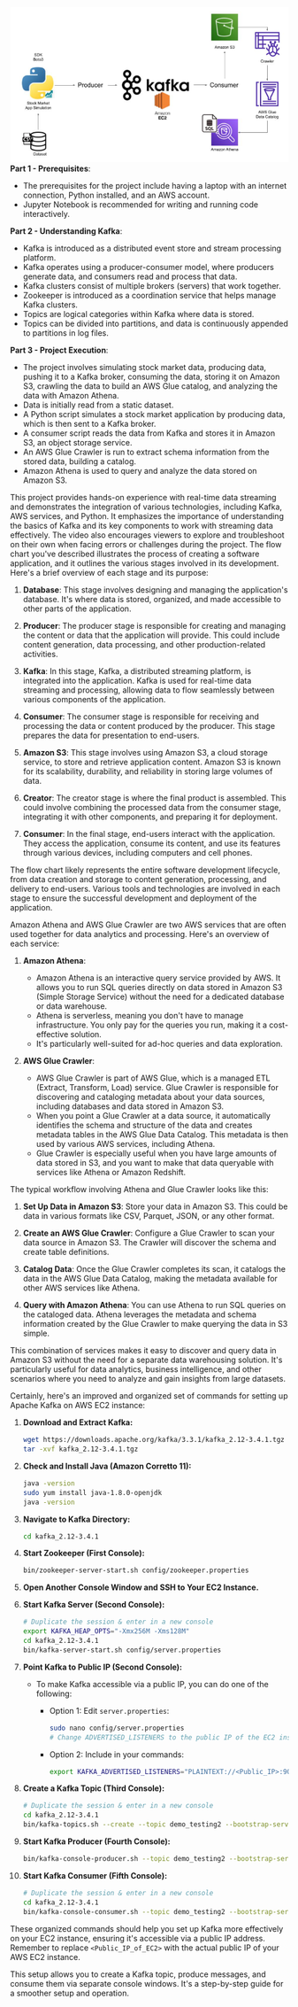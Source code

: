 ![Alt text](image.png)
**Part 1 - Prerequisites**:

- The prerequisites for the project include having a laptop with an internet connection, Python installed, and an AWS account.
- Jupyter Notebook is recommended for writing and running code interactively.

**Part 2 - Understanding Kafka**:

- Kafka is introduced as a distributed event store and stream processing platform.
- Kafka operates using a producer-consumer model, where producers generate data, and consumers read and process that data.
- Kafka clusters consist of multiple brokers (servers) that work together.
- Zookeeper is introduced as a coordination service that helps manage Kafka clusters.
- Topics are logical categories within Kafka where data is stored.
- Topics can be divided into partitions, and data is continuously appended to partitions in log files.

**Part 3 - Project Execution**:

- The project involves simulating stock market data, producing data, pushing it to a Kafka broker, consuming the data, storing it on Amazon S3, crawling the data to build an AWS Glue catalog, and analyzing the data with Amazon Athena.
- Data is initially read from a static dataset.
- A Python script simulates a stock market application by producing data, which is then sent to a Kafka broker.
- A consumer script reads the data from Kafka and stores it in Amazon S3, an object storage service.
- An AWS Glue Crawler is run to extract schema information from the stored data, building a catalog.
- Amazon Athena is used to query and analyze the data stored on Amazon S3.

This project provides hands-on experience with real-time data streaming and demonstrates the integration of various technologies, including Kafka, AWS services, and Python. It emphasizes the importance of understanding the basics of Kafka and its key components to work with streaming data effectively. The video also encourages viewers to explore and troubleshoot on their own when facing errors or challenges during the project.
The flow chart you've described illustrates the process of creating a software application, and it outlines the various stages involved in its development. Here's a brief overview of each stage and its purpose:

1. **Database**: This stage involves designing and managing the application's database. It's where data is stored, organized, and made accessible to other parts of the application.

2. **Producer**: The producer stage is responsible for creating and managing the content or data that the application will provide. This could include content generation, data processing, and other production-related activities.

3. **Kafka**: In this stage, Kafka, a distributed streaming platform, is integrated into the application. Kafka is used for real-time data streaming and processing, allowing data to flow seamlessly between various components of the application.

4. **Consumer**: The consumer stage is responsible for receiving and processing the data or content produced by the producer. This stage prepares the data for presentation to end-users.

5. **Amazon S3**: This stage involves using Amazon S3, a cloud storage service, to store and retrieve application content. Amazon S3 is known for its scalability, durability, and reliability in storing large volumes of data.

6. **Creator**: The creator stage is where the final product is assembled. This could involve combining the processed data from the consumer stage, integrating it with other components, and preparing it for deployment.

7. **Consumer**: In the final stage, end-users interact with the application. They access the application, consume its content, and use its features through various devices, including computers and cell phones.

The flow chart likely represents the entire software development lifecycle, from data creation and storage to content generation, processing, and delivery to end-users. Various tools and technologies are involved in each stage to ensure the successful development and deployment of the application.

Amazon Athena and AWS Glue Crawler are two AWS services that are often used together for data analytics and processing. Here's an overview of each service:

1. **Amazon Athena**:

   - Amazon Athena is an interactive query service provided by AWS. It allows you to run SQL queries directly on data stored in Amazon S3 (Simple Storage Service) without the need for a dedicated database or data warehouse.
   - Athena is serverless, meaning you don't have to manage infrastructure. You only pay for the queries you run, making it a cost-effective solution.
   - It's particularly well-suited for ad-hoc queries and data exploration.

2. **AWS Glue Crawler**:
   - AWS Glue Crawler is part of AWS Glue, which is a managed ETL (Extract, Transform, Load) service. Glue Crawler is responsible for discovering and cataloging metadata about your data sources, including databases and data stored in Amazon S3.
   - When you point a Glue Crawler at a data source, it automatically identifies the schema and structure of the data and creates metadata tables in the AWS Glue Data Catalog. This metadata is then used by various AWS services, including Athena.
   - Glue Crawler is especially useful when you have large amounts of data stored in S3, and you want to make that data queryable with services like Athena or Amazon Redshift.

The typical workflow involving Athena and Glue Crawler looks like this:

1. **Set Up Data in Amazon S3**: Store your data in Amazon S3. This could be data in various formats like CSV, Parquet, JSON, or any other format.

2. **Create an AWS Glue Crawler**: Configure a Glue Crawler to scan your data source in Amazon S3. The Crawler will discover the schema and create table definitions.

3. **Catalog Data**: Once the Glue Crawler completes its scan, it catalogs the data in the AWS Glue Data Catalog, making the metadata available for other AWS services like Athena.

4. **Query with Amazon Athena**: You can use Athena to run SQL queries on the cataloged data. Athena leverages the metadata and schema information created by the Glue Crawler to make querying the data in S3 simple.

This combination of services makes it easy to discover and query data in Amazon S3 without the need for a separate data warehousing solution. It's particularly useful for data analytics, business intelligence, and other scenarios where you need to analyze and gain insights from large datasets.

Certainly, here's an improved and organized set of commands for setting up Apache Kafka on AWS EC2 instance:

1. **Download and Extract Kafka:**

   ```bash
   wget https://downloads.apache.org/kafka/3.3.1/kafka_2.12-3.4.1.tgz
   tar -xvf kafka_2.12-3.4.1.tgz
   ```

2. **Check and Install Java (Amazon Corretto 11):**

   ```bash
   java -version
   sudo yum install java-1.8.0-openjdk
   java -version
   ```

3. **Navigate to Kafka Directory:**

   ```bash
   cd kafka_2.12-3.4.1
   ```

4. **Start Zookeeper (First Console):**

   ```bash
   bin/zookeeper-server-start.sh config/zookeeper.properties
   ```

5. **Open Another Console Window and SSH to Your EC2 Instance.**

6. **Start Kafka Server (Second Console):**

   ```bash
   # Duplicate the session & enter in a new console
   export KAFKA_HEAP_OPTS="-Xmx256M -Xms128M"
   cd kafka_2.12-3.4.1
   bin/kafka-server-start.sh config/server.properties
   ```

7. **Point Kafka to Public IP (Second Console):**

   - To make Kafka accessible via a public IP, you can do one of the following:

     - Option 1: Edit `server.properties`:

       ```bash
       sudo nano config/server.properties
       # Change ADVERTISED_LISTENERS to the public IP of the EC2 instance
       ```

     - Option 2: Include in your commands:
       ```bash
       export KAFKA_ADVERTISED_LISTENERS="PLAINTEXT://<Public_IP>:9092"
       ```

8. **Create a Kafka Topic (Third Console):**

   ```bash
   # Duplicate the session & enter in a new console
   cd kafka_2.12-3.4.1
   bin/kafka-topics.sh --create --topic demo_testing2 --bootstrap-server <Public_IP_of_EC2>:9092 --replication-factor 1 --partitions 1
   ```

9. **Start Kafka Producer (Fourth Console):**

   ```bash
   bin/kafka-console-producer.sh --topic demo_testing2 --bootstrap-server <Public_IP_of_EC2>:9092
   ```

10. **Start Kafka Consumer (Fifth Console):**
    ```bash
    # Duplicate the session & enter in a new console
    cd kafka_2.12-3.4.1
    bin/kafka-console-consumer.sh --topic demo_testing2 --bootstrap-server <Public_IP_of_EC2>:9092
    ```

These organized commands should help you set up Kafka more effectively on your EC2 instance, ensuring it's accessible via a public IP address. Remember to replace `<Public_IP_of_EC2>` with the actual public IP of your AWS EC2 instance.

This setup allows you to create a Kafka topic, produce messages, and consume them via separate console windows. It's a step-by-step guide for a smoother setup and operation.
